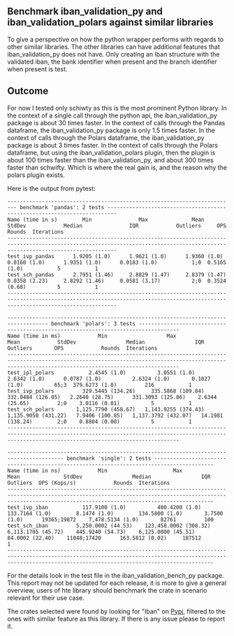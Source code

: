 ## Benchmark iban_validation_py and iban_validation_polars against similar libraries
To give a perspective on how the python wrapper performs with regards to other similar libraries. The other libraries can have additional features that iban_validation_py does not have. Only creating an Iban structure with the validated iban, the bank identifier when present and the branch identifier when present is test.

## Outcome
For now I tested only schiwty as this is the most prominent Python library. 
In the context of a single call through the python api, the iban_validation_py package is about 30 times faster.
In the context of calls through the Pandas dataframe, the iban_validation_py package is only 1.5 times faster.
In the context of calls through the Polars dataframe, the iban_validation_py package is about 3 times faster.
In the context of calls through the Polars dataframe, but using the iban_validation_polars plugin, then the plugin is about 100 times faster than the iban_validation_py, and about 300 times faster than schwifty. Which is where the real gain is, and the reason why the polars plugin exists.

Here is the output from pytest:
```
------------------------------------------------------------------------- benchmark 'pandas': 2 tests -------------------------------------------------------------------------
Name (time in s)        Min               Max              Mean            StdDev            Median               IQR            Outliers     OPS            Rounds  Iterations
-------------------------------------------------------------------------------------------------------------------------------------------------------------------------------
test_ivp_pandas      1.9205 (1.0)      1.9621 (1.0)      1.9360 (1.0)      0.0160 (1.0)      1.9351 (1.0)      0.0183 (1.0)           1;0  0.5165 (1.0)           5           1
test_sch_pandas      2.7951 (1.46)     2.8829 (1.47)     2.8379 (1.47)     0.0358 (2.23)     2.8292 (1.46)     0.0581 (3.17)          2;0  0.3524 (0.68)          5           1
-------------------------------------------------------------------------------------------------------------------------------------------------------------------------------

----------------------------------------------------------------------------------- benchmark 'polars': 3 tests -----------------------------------------------------------------------------------
Name (time in ms)            Min                   Max                  Mean            StdDev                Median                IQR            Outliers       OPS            Rounds  Iterations
---------------------------------------------------------------------------------------------------------------------------------------------------------------------------------------------------
test_ipl_polars           2.4545 (1.0)          3.0551 (1.0)          2.6342 (1.0)      0.0787 (1.0)          2.6324 (1.0)       0.1027 (1.0)          65;3  379.6273 (1.0)         216           1
test_ivp_polars         329.5445 (134.26)     335.5868 (109.84)     332.0484 (126.05)   2.2640 (28.75)      331.3093 (125.86)    2.6344 (25.65)         2;0    3.0116 (0.01)          5           1
test_sch_polars       1,125.7790 (458.67)   1,143.9255 (374.43)   1,135.9050 (431.22)   7.9406 (100.85)   1,137.3792 (432.07)   14.1981 (138.24)        2;0    0.8804 (0.00)          5           1
---------------------------------------------------------------------------------------------------------------------------------------------------------------------------------------------------

---------------------------------------------------------------------------------------- benchmark 'single': 2 tests -----------------------------------------------------------------------------------------
Name (time in ns)            Min                     Max                  Mean              StdDev                Median                IQR               Outliers  OPS (Kops/s)            Rounds  Iterations
--------------------------------------------------------------------------------------------------------------------------------------------------------------------------------------------------------------
test_ivp_iban           117.9100 (1.0)          400.4200 (1.0)        133.7164 (1.0)        8.1474 (1.0)        134.5800 (1.0)       3.7500 (1.0)      19365;19872    7,478.5134 (1.0)       82761         100
test_sch_iban         5,250.0002 (44.53)    123,458.0002 (308.32)   6,113.1705 (45.72)    445.9240 (54.73)    6,125.0000 (45.51)    84.0002 (22.40)    11048;17420      163.5812 (0.02)     187512           1
--------------------------------------------------------------------------------------------------------------------------------------------------------------------------------------------------------------
```

For the details look in the test file in the iban_validation_bench_py package.
This report may not be updated for each release, it is more to give a general overview, users of hte library should benchmark the crate in scenario relevant for their use case. 

The crates selected were found by looking for "Iban" on [Pypi](https://pypi.org/), filtered to the ones with similar feature as this library. 
If there is any issue please to report it. 
